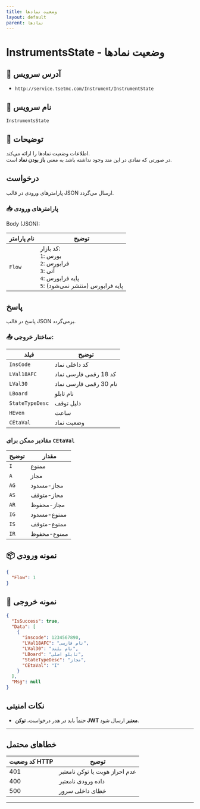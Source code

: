 ```yaml
---
title: وضعیت نمادها
layout: default
parent: نمادها
---
```


# InstrumentsState - وضعیت نمادها

## 📌 آدرس سرویس

  - `http://service.tsetmc.com/Instrument/InstrumentState`  

## 🧾 نام سرویس

`InstrumentsState`

## 🎯 توضیحات

اطلاعات وضعیت نمادها را ارائه می‌کند.  
در صورتی که نمادی در این متد وجود نداشته باشد به معنی **باز بودن نماد** است.

## درخواست

پارامترهای ورودی در قالب JSON ارسال می‌گردد.

### 📥 پارامترهای ورودی

Body (JSON):

| نام پارامتر | توضیح |
|------------|-------|
| `Flow` | کد بازار:<br> `1`: بورس<br>`2`: فرابورس<br>`3`: آتی<br>`4`: پایه فرابورس<br>`5`: پایه فرابورس (منتشر نمی‌شود) |

## پاسخ

پاسخ در قالب JSON برمی‌گردد.

### 📤 ساختار خروجی:

| فیلد | توضیح |
|------|-------|
| `InsCode` | کد داخلی نماد |
| `LVal18AFC` | کد 18 رقمی فارسی نماد |
| `LVal30` | نام 30 رقمی فارسی نماد |
| `LBoard` | نام تابلو |
| `StateTypeDesc` | دلیل توقف |
| `HEven` | ساعت |
| `CEtaVal` | وضعیت نماد |

### مقادیر ممکن برای `CEtaVal`

| توضیح | مقدار |
|-------|-------|
| `I`  | ممنوع |
| `A`  | مجاز |
| `AG` | مجاز-مسدود |
| `AS` | مجاز-متوقف |
| `AR` | مجاز-محفوظ |
| `IG` | ممنوع-مسدود |
| `IS` | ممنوع-متوقف |
| `IR` | ممنوع-محفوظ |

## 📦 نمونه ورودی 

```json
{
  "Flow": 1
}
```

## 📄 نمونه خروجی

```json
{
  "IsSuccess": true,
  "Data": [
    {
      "inscode": 1234567890,
      "LVal18AFC": "نام فارسی",
      "LVal30": "نام بلند",
      "LBoard": "تابلو اصلی",
      "StateTypeDesc": "مجاز",
      "CEtaVal": "I"
    }
  ],
  "Msg": null
}
```

## نکات امنیتی

- حتماً باید در هدر درخواست، **توکن JWT معتبر** ارسال شود.

---

## خطاهای محتمل

| کد وضعیت HTTP | توضیح |
|---------------|-------|
| 401 | عدم احراز هویت یا توکن نامعتبر |
| 400 | داده ورودی نامعتبر |
| 500 | خطای داخلی سرور |

---